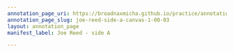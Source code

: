```yaml
---
annotation_page_uri: https://broadnaxmicha.github.io/practice/annotations/joe-reed-side-a-canvas-1-00-03.json
annotation_page_slug: joe-reed-side-a-canvas-1-00-03
layout: annotation_page
manifest_label: Joe Reed - side A

---
```

